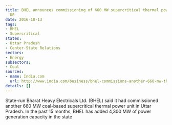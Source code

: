 ```yaml
---
title: BHEL announces commissioning of 660 MW supercritical thermal power unit in
  UP
date: 2016-10-13
tags:
- BHEL
- Supercritical
states:
- Uttar Pradesh
- Center-State Relations
sectors:
- Energy
subsectors:
- Coal
sources:
- name: India.com
  url: http://www.india.com/business/bhel-commissions-another-660-mw-thermal-unit-in-uttar-pradesh-1547341/
details: []
---
```


State-run Bharat Heavy Electricals Ltd. (BHEL) said it had commissioned another 660 MW coal-based supercritical thermal power unit in Uttar Pradesh. In the past 15 months, BHEL has added 4,300 MW of power generation capacity in the state
